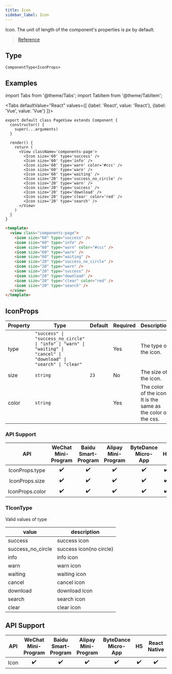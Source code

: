 ```yaml
---
title: Icon
sidebar_label: Icon
---
```


Icon. The unit of length of the component's properties is px by default.

> [Reference](https://developers.weixin.qq.com/miniprogram/en/dev/component/icon.html)

## Type

```tsx
ComponentType<IconProps>
```

## Examples

import Tabs from '@theme/Tabs';
import TabItem from '@theme/TabItem';

<Tabs
  defaultValue="React"
  values={[
    {label: 'React', value: 'React'},
    {label: 'Vue', value: 'Vue'}
  ]}>
<TabItem value="React">

```tsx
export default class PageView extends Component {
  constructor() {
    super(...arguments)
  }

  render() {
    return (
      <View className='components-page'>
        <Icon size='60' type='success' />
        <Icon size='60' type='info' />
        <Icon size='60' type='warn' color='#ccc' />
        <Icon size='60' type='warn' />
        <Icon size='60' type='waiting' />
        <Icon size='20' type='success_no_circle' />
        <Icon size='20' type='warn' />
        <Icon size='20' type='success' />
        <Icon size='20' type='download' />
        <Icon size='20' type='clear' color='red' />
        <Icon size='20' type='search' />
      </View>
    )
  }
}
```


</TabItem>

<TabItem value="Vue">

```html
<template>
  <view class="components-page">
    <icon size="60" type="success" />
    <icon size="60" type="info" />
    <icon size="60" type="warn" color="#ccc" />
    <icon size="60" type="warn" />
    <icon size="60" type="waiting" />
    <icon size="20" type="success_no_circle" />
    <icon size="20" type="warn" />
    <icon size="20" type="success" />
    <icon size="20" type="download" />
    <icon size="20" type="clear" color="red" />
    <icon size="20" type="search" />
  </view>
</template>
```
  
</TabItem>
</Tabs>


## IconProps

<table>
  <thead>
    <tr>
      <th>Property</th>
      <th>Type</th>
      <th style={{ textAlign: "center"}}>Default</th>
      <th style={{ textAlign: "center"}}>Required</th>
      <th>Description</th>
    </tr>
  </thead>
  <tbody>
    <tr>
      <td>type</td>
      <td><code>&quot;success&quot; | &quot;success_no_circle&quot; | &quot;info&quot; | &quot;warn&quot; | &quot;waiting&quot; | &quot;cancel&quot; | &quot;download&quot; | &quot;search&quot; | &quot;clear&quot;</code></td>
      <td style={{ textAlign: "center"}}></td>
      <td style={{ textAlign: "center"}}>Yes</td>
      <td>The type of the icon.</td>
    </tr>
    <tr>
      <td>size</td>
      <td><code>string</code></td>
      <td style={{ textAlign: "center"}}><code>23</code></td>
      <td style={{ textAlign: "center"}}>No</td>
      <td>The size of the icon.</td>
    </tr>
    <tr>
      <td>color</td>
      <td><code>string</code></td>
      <td style={{ textAlign: "center"}}></td>
      <td style={{ textAlign: "center"}}>Yes</td>
      <td>The color of the icon. It is the same as the color of the css.</td>
    </tr>
  </tbody>
</table>

### API Support

| API | WeChat Mini-Program | Baidu Smart-Program | Alipay Mini-Program | ByteDance Micro-App | H5 | React Native |
| :---: | :---: | :---: | :---: | :---: | :---: | :---: |
| IconProps.type | ✔️ | ✔️ | ✔️ | ✔️ | ✔️ | ✔️ |
| IconProps.size | ✔️ | ✔️ | ✔️ | ✔️ | ✔️ | ✔️ |
| IconProps.color | ✔️ | ✔️ | ✔️ | ✔️ | ✔️ | ✔️ |

### TIconType

Valid values of type

<table>
  <thead>
    <tr>
      <th>value</th>
      <th>description</th>
    </tr>
  </thead>
  <tbody>
    <tr>
      <td>success</td>
      <td>success icon</td>
    </tr>
    <tr>
      <td>success_no_circle</td>
      <td>success icon(no circle)</td>
    </tr>
    <tr>
      <td>info</td>
      <td>info icon</td>
    </tr>
    <tr>
      <td>warn</td>
      <td>warn icon</td>
    </tr>
    <tr>
      <td>waiting</td>
      <td>waiting icon</td>
    </tr>
    <tr>
      <td>cancel</td>
      <td>cancel icon</td>
    </tr>
    <tr>
      <td>download</td>
      <td>download icon</td>
    </tr>
    <tr>
      <td>search</td>
      <td>search icon</td>
    </tr>
    <tr>
      <td>clear</td>
      <td>clear icon</td>
    </tr>
  </tbody>
</table>

## API Support

| API | WeChat Mini-Program | Baidu Smart-Program | Alipay Mini-Program | ByteDance Micro-App | H5 | React Native |
| :---: | :---: | :---: | :---: | :---: | :---: | :---: |
| Icon | ✔️ | ✔️ | ✔️ | ✔️ | ✔️ | ✔️ |
